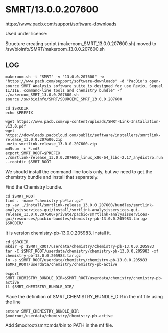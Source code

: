 SMRT/13.0.0.207600
==================

<https://www.pacb.com/support/software-downloads>

Used under license:



Structure creating script (makeroom_SMRT_13.0.0.207600.sh) moved to /sw/bioinfo/SMRT/makeroom_13.0.0.207600.sh

LOG
---

    makeroom.sh -t "SMRT" -v "13.0.0.207600" -w "https://www.pacb.com/support/software-downloads" -d "PacBio's open-source SMRT Analysis software suite is designed for use Revio, Sequel II/IIE, command-line tools and chemistry bundle" -f
    ./makeroom_SMRT_13.0.0.207600.sh 
    source /sw/bioinfo/SMRT/SOURCEME_SMRT_13.0.0.207600

    cd $SRCDIR
    echo $PREFIX

    wget https://www.pacb.com/wp-content/uploads/SMRT-Link-Installation-v13.0.pdf
    wget https://downloads.pacbcloud.com/public/software/installers/smrtlink-release_13.0.0.207600.zip
    unzip smrtlink-release_13.0.0.207600.zip 
    md5sum -c *.md5
    export SMRT_ROOT=$PREFIX
    ./smrtlink-release_13.0.0.207600_linux_x86-64_libc-2.17_anydistro.run --rootdir $SMRT_ROOT

We should install the command-line tools only, but we need to get the chemistry bundle and install that separately.

Find the Chemistry bundle.

    cd $SMRT_ROOT
    find . -name "chemistry-pb*tar.gz"
    cp -av ./install/smrtlink-release_13.0.0.207600/bundles/smrtlink-analysisservices-gui/install/smrtlink-analysisservices-gui-release_13.0.0.207600/private/pacbio/smrtlink-analysisservices-gui/resources/pacbio-bundles/chemistry-pb-13.0.0.205983.tar.gz $SRCDIR/

It is version chemistry-pb-13.0.0.205983. Install it.

    cd $SRCDIR
    mkdir -p $SMRT_ROOT/userdata/chemistry/chemistry-pb-13.0.0.205983
    tar -C $SMRT_ROOT/userdata/chemistry/chemistry-pb-13.0.0.205983 -xf chemistry-pb-13.0.0.205983.tar.gz
    ln -s $SMRT_ROOT/userdata/chemistry/chemistry-pb-13.0.0.205983  $SMRT_ROOT/userdata/chemistry/chemistry-pb-active

    export SMRT_CHEMISTRY_BUNDLE_DIR=$SMRT_ROOT/userdata/chemistry/chemistry-pb-active
    ll $SMRT_CHEMISTRY_BUNDLE_DIR/

Place the definition of SMRT_CHEMISTRY_BUNDLE_DIR in the mf file using the line

    setenv SMRT_CHEMISTRY_BUNDLE_DIR $modroot/userdata/chemistry/chemistry-pb-active

Add $modroot/smrtcmds/bin to PATH in the mf file.


